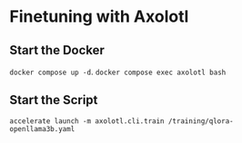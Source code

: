 # Finetuning with Axolotl

## Start the Docker

`docker compose up -d`. 
`docker compose exec axolotl bash`

## Start the Script

`accelerate launch -m axolotl.cli.train /training/qlora-openllama3b.yaml`
